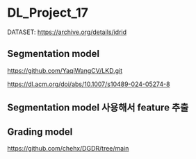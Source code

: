 # DL_Project_17

DATASET: https://archive.org/details/idrid

## Segmentation model
https://github.com/YaqiWangCV/LKD.git

https://dl.acm.org/doi/abs/10.1007/s10489-024-05274-8

## Segmentation model 사용해서 feature 추출

## Grading model
https://github.com/chehx/DGDR/tree/main
